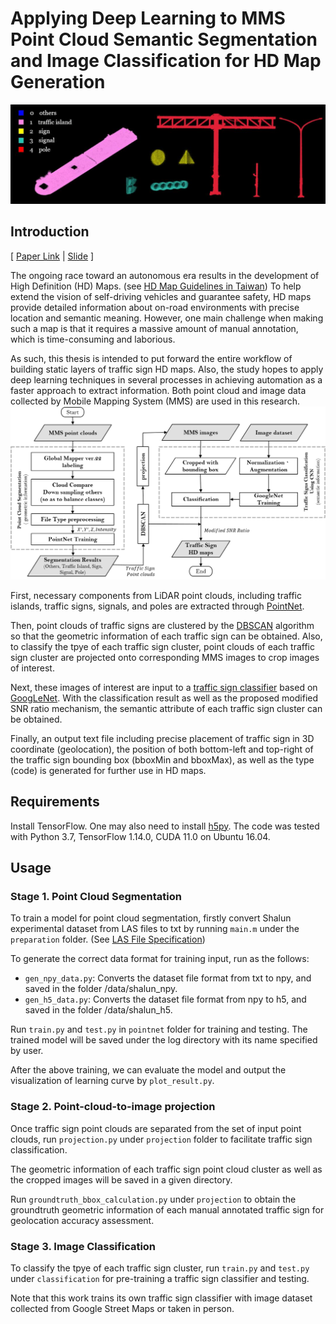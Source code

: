 # Applying Deep Learning to MMS Point Cloud Semantic Segmentation and Image Classification for HD Map Generation

<img src="docs/pointcloud.png"/>

## Introduction
[ [Paper Link](https://drive.google.com/drive/u/0/folders/1b3PEfHC4_Vg8F6YlxilOYxldrap3LXq1) | [Slide](https://drive.google.com/file/d/1Wysr7aB_fIO80o47r-ZVPVcfXlpmXI1v/view?usp=sharing) ]

The ongoing race toward an autonomous era results in the development of High Definition (HD) Maps. (see [HD Map Guidelines in Taiwan](http://hdmap.geomatics.ncku.edu.tw/publications-US.php)) To help extend the vision of self-driving vehicles and guarantee safety, HD maps provide detailed information about on-road environments with precise location and semantic meaning. However, one main challenge when making such a map is that it requires a massive amount of manual annotation, which is time-consuming and laborious. 

As such, this thesis is intended to put forward the entire workflow of building static layers of traffic sign HD maps. Also, the study hopes to apply deep learning techniques in several processes in achieving automation as a faster approach to extract information. Both point cloud and image data collected by Mobile Mapping System (MMS) are used in this research. 
<img src="docs/workflow.png"/>

First, necessary components from LiDAR point clouds, including traffic islands, traffic signs, signals, and poles are extracted through [PointNet](https://github.com/charlesq34/pointnet.git).



Then, point clouds of traffic signs are clustered by the [DBSCAN](https://scikit-learn.org/stable/modules/generated/sklearn.cluster.DBSCAN.html) algorithm so that the geometric information of each traffic sign can be obtained. Also, to classify the tpye of each traffic sign cluster, point clouds of each traffic sign cluster are projected onto corresponding MMS images to crop images of interest.


Next, these images of interest are input to a [traffic sign classifier](https://github.com/liferlisiqi/Traffic-Sign-Classifier.git) based on [GoogLeNet](https://arxiv.org/abs/1409.4842). With the classification result as well as the proposed modified SNR ratio mechanism, the semantic attribute of each traffic sign cluster can be obtained.  

Finally, an output text file including precise placement of traffic sign in 3D coordinate (geolocation), the position of both bottom-left and top-right of the traffic sign bounding box (bboxMin and bboxMax), as well as the type (code) is generated for further use in HD maps.


## Requirements
Install TensorFlow. One may also need to install [h5py](https://docs.h5py.org/en/stable/). The code was tested with Python 3.7, TensorFlow 1.14.0, CUDA 11.0 on Ubuntu 16.04.


## Usage
### Stage 1. Point Cloud Segmentation
To train a model for point cloud segmentation, firstly convert Shalun experimental dataset from LAS files to txt by running `main.m` under the `preparation` folder. (See [LAS File Specification](https://www.asprs.org/a/society/committees/standards/asprs_las_format_v12.pdf))


To generate the correct data format for training input, run as the follows:
* `gen_npy_data.py`: Converts the dataset file format from txt to npy, and saved in the folder /data/shalun_npy.
* `gen_h5_data.py`: Converts the dataset file format from npy to h5, and saved in the folder /data/shalun_h5.

Run `train.py` and `test.py` in `pointnet` folder for training and testing. The trained model will be saved under the log directory with its name specified by user.

After the above training, we can evaluate the model and output the visualization of learning curve by `plot_result.py`.

### Stage 2. Point-cloud-to-image projection
Once traffic sign point clouds are separated from the set of input point clouds, run `projection.py` under `projection` folder to facilitate traffic sign classification.

The geometric information of each traffic sign point cloud cluster as well as the cropped images will be saved in a given directory.

Run `groundtruth_bbox_calculation.py` under `projection` to obtain the groundtruth geometric information of each manual annotated traffic sign for geolocation accuracy assessment.


### Stage 3. Image Classification
To classify the tpye of each traffic sign cluster, run `train.py` and `test.py` under `classification` for pre-training a traffic sign classifier and testing.

Note that this work trains its own traffic sign classifier with image dataset collected from Google Street Maps or taken in person.


